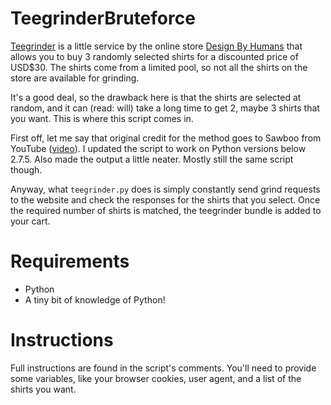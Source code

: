 TeegrinderBruteforce
====================
[Teegrinder](http://www.designbyhumans.com/TeeGrinder/) is a little service by the online store [Design By Humans](http://www.designbyhumans.com/) that allows you to buy 3 randomly selected shirts for a discounted price of USD$30. The shirts come from a limited pool, so not all the shirts on the store are available for grinding.

It's a good deal, so the drawback here is that the shirts are selected at random, and it can (read: will) take a long time to get 2, maybe 3 shirts that you want. This is where this script comes in.

First off, let me say that original credit for the method goes to Sawboo from YouTube ([video](http://www.youtube.com/watch?v=SGiDvmCYASE)). I updated the script to work on Python versions below 2.7.5. Also made the output a little neater. Mostly still the same script though.

Anyway, what `teegrinder.py` does is simply constantly send grind requests to the website and check the responses for the shirts that you select. Once the required number of shirts is matched, the teegrinder bundle is added to your cart.

Requirements
=======
* Python
* A tiny bit of knowledge of Python!

Instructions
=======
Full instructions are found in the script's comments. You'll need to provide some variables, like your browser cookies, user agent, and a list of the shirts you want.

